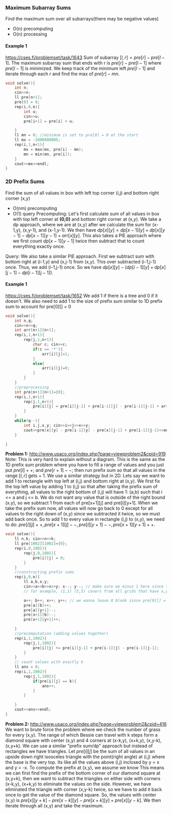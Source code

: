 ### Maximum Subarray Sums
Find the maximum sum over all subarrays(there may be negative values) 
- O(n) precomputing
- O(n) processing
#### Example 1 
https://cses.fi/problemset/task/1643
Sum of subarray $[l,r] = pre[r] - pre[l-1].$ The maximum subarray sum that ends with r is $pre[r] - pre[l-1]$ where $pre[l-1]$ is minimized. We keep track of the minimum left $pre[l-1]$ and iterate through each $r$ and find the max of $pre[r] - mn.$
```cpp
void solve(){
    int n;
    cin>>n;
    ll pre[n+1];
    pre[0] = 0;
    rep(i,0,n){
        int u;
        cin>>u;
        pre[i+1] = pre[i] + u;

    }
    ll mn = 0; //minimum is set to pre[0] = 0 at the start
    ll mx = -1000000005;
    rep(i,1,n+1){
        mx = max(mx, pre[i] - mn);
        mn = min(mn, pre[i]);
    }
    cout<<mx<<endl;
}
```

### 2D Prefix Sums
Find the sum of all values in box with left top corner (i,j) and bottom right corner (x,y)
- O(nm) precomputing
- O(1) query
Precomputing: Let's first calculate sum of all values in box with top left corner at **(0,0)** and bottom right corner at (x,y). We take a dp approach, where we are at (x,y) after we calculate the sum for (x-1,y), (x,y-1), and (x-1,y-1). We then have $dp[x][y] = dp[x-1][y] + dp[x][y-1] - dp[x-1][y-1] + arr[x][y].$ This also takes a PIE approach where we first count $dp[x-1][y-1]$ twice then subtract that to count everything exactly once.

Query: We also take a similar PIE approach. First we subtract sum with bottom right at (i-1,y) and (x,j-1) from (x,y). This over subtracted (i-1,j-1) once. Thus, we add (i-1,j-1) once. So we have $dp[x][y] - (dp[i-1][y] + dp[x][j-1] - dp[i-1][j-1]).$
#### Example 1
https://cses.fi/problemset/task/1652
We add 1 if there is a tree and 0 if it doesn't. We also need to add 1 to the size of prefix sum similar to 1D prefix sum to account for pre[0][] = 0
```cpp
void solve(){
    int n,q;
    cin>>n>>q;
    int arr[n+1][n+1];
    rep(i,1,n+1){
        rep(j,1,n+1){
            char c; cin>>c;
            if(c == '*'){
                arr[i][j]=1;
            }
            else{
                arr[i][j]=0;
            }
        }
    }
    //preprocessing
    int pre[n+1][n+1]={0};
    rep(i,1,n+1){
        rep(j,1,n+1){
            pre[i][j] = pre[i][j-1] + pre[i-1][j] - pre[i-1][j-1] + arr[i][j];
        }
    }
    while(q--){
        int i,j,x,y; cin>>i>>j>>x>>y;
        cout<<pre[x][y] - pre[i-1][y] - pre[x][j-1] + pre[i-1][j-1]<<endl;
    }

}
```
**Problem 1:** http://www.usaco.org/index.php?page=viewproblem2&cpid=919
Note: This is very hard to explain without a diagram.
This is the same as the 1D prefix sum problem where you have to fill a range of values and you just put $pre[l]++;$ and $pre[r+1]--;$ then run prefix sum so that all values in the range $[l,r]$ gets + 1. We use a similar strategy but in 2D. Lets say we want to add 1 to rectangle with top left at (i,j) and bottom right at (x,y). We first fix the top left value by adding 1 to (i,j) so that after taking the prefix sum of everything, all values to the right bottom of (i,j) will have 1: (a,b) such that i <= a and j <= b. We do not want any value that is outside of the right bound (x.y), so we subtract 1 from each of pre[x+1][j] and pre[i][y+1]. When we take the prefix sum now, all values will now go back to 0 except for all values to the right down of (x,y) since we subtracted it twice, so we must add back once. So to add 1 to every value in rectangle (i,j) to (x,y), we need to do: $pre[i][j]++, pre[x+1][j]--,pre[i][y+1]--, pre[x+1][y+1]++$.
```cpp
void solve(){
    ll n,k; cin>>n>>k;
    ll pre[1002][1002]={0};
    rep(i,0,1001){
        rep(j,0,1001){
            pre[i][j] = 0;
        }
    }
    //constructing prefix sums
    rep(i,0,n){
        ll a,b,x,y;
        cin>>a>>b>>x>>y; x--; y--; // make sure we minus 1 here since the top right is in coordinates and not the grid itself
        // for example, (1,1) (5,5) covers from all grids that have x,y = 1 to 4: 16 area instead of 25 area

        a++; b++; x++; y++; // we wanna leave 0 blank since pre[0][] = 0, so we shift all coordinates by 1
        pre[a][b]++;
        pre[a][y+1]--;
        pre[x+1][b]--;
        pre[x+1][y+1]++;

    }
    //precomputation (adding values together)
    rep(i,1,1002){
        rep(j,1,1002){
            pre[i][j] += pre[i][j-1] + pre[i-1][j] - pre[i-1][j-1];
        }
    }
    // count values with exactly k
    ll ans = 0;
    rep(i,1,1002){
        rep(j,1,1002){
            if(pre[i][j] == k){
                ans++;
            }
        }

    }
    cout<<ans<<endl;
}

```


**Problem 2:** http://www.usaco.org/index.php?page=viewproblem2&cpid=416
We want to brute force the problem where we check the number of grass for every (x,y). The range of which Bessie can travel with k steps form a diamond square with center (x,y) and 4 corners at (x-k,y), (x+k,y), (x,y-k), (x,y+k). We can use a similar "prefix sum/dp" approach but instead of rectangles we have triangles. Let $pre[i][j]$ be the sum of all values in an upside down right isosceles triangle with the point(right angle) at (i,j) where the base is the very top. Its like all the values above (i,j) inclosed by y = x and y = -x. To compute the prefix at (x,y), we assume we know This means we can first find the prefix of the bottom corner of our diamond square at (x,y+k), then we want to subtract the triangles on either side with corners (x-k,y), (x+k,y) to eliminate the values on the side. However, we have eliminated the triangle with corner (x,y-k) twice, so we have to add it back once to get the value of the diamond square. So, the values with center (x,y) is $pre[x][y+k] - pre[x-k][y] - pre[x+k][y] + pre[x][y-k]$. We then iterate through all (x,y) and take the maximum.
```cpp


```

